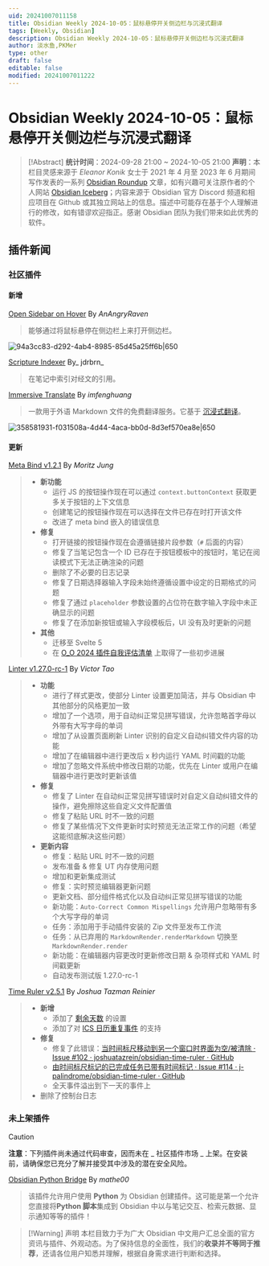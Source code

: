 ```yaml
---
uid: 20241007011158
title: Obsidian Weekly 2024-10-05：鼠标悬停开关侧边栏与沉浸式翻译
tags: [Weekly, Obsidian]
description: Obsidian Weekly 2024-10-05：鼠标悬停开关侧边栏与沉浸式翻译
author: 淡水鱼,PKMer
type: other
draft: false
editable: false
modified: 20241007011222
---
```


# Obsidian Weekly 2024-10-05：鼠标悬停开关侧边栏与沉浸式翻译

> [!Abstract]
> **统计时间**：2024-09-28 21:00 ~ 2024-10-05 21:00
> **声明**：本栏目灵感来源于 _Eleanor Konik_ 女士于 2021 年 4 月至 2023 年 6 月期间写作发表的一系列 [Obsidian Roundup](https://www.eleanorkonik.com/tag/roundup/) 文章，如有兴趣可关注原作者的个人网站 [Obsidian Iceberg](https://www.eleanorkonik.com/)；内容来源于 Obsidian 官方 Discord 频道和相应项目在 Github 或其独立网站上的信息。描述中可能存在基于个人理解进行的修改，如有错谬欢迎指正。感谢 Obsidian 团队为我们带来如此优秀的软件。

## 插件新闻

### 社区插件

#### 新增

[Open Sidebar on Hover](https://obsidian.md/plugins?id=open-sidebar-on-hover) By _AnAngryRaven_

> 能够通过将鼠标悬停在侧边栏上来打开侧边栏。

![94a3cc83-d292-4ab4-8985-85d45a25ff6b|650](https://cdn.pkmer.cn/images/94a3cc83-d292-4ab4-8985-85d45a25ff6b.gif!pkmer)

[Scripture Indexer](https://obsidian.md/plugins?id=scripture-indexer) By_ jdrbrn_

> 在笔记中索引对经文的引用。

[Immersive Translate](https://obsidian.md/plugins?id=immersive-translate) By _imfenghuang_

> 一款用于外语 Markdown 文件的免费翻译服务。它基于 [沉浸式翻译](https://immersivetranslate.com/)。

![358581931-f031508a-4d44-4aca-bb0d-8d3ef570ea8e|650](https://cdn.pkmer.cn/images/358581931-f031508a-4d44-4aca-bb0d-8d3ef570ea8e.gif)

#### 更新

[Meta Bind v1.2.1](https://github.com/mProjectsCode/obsidian-meta-bind-plugin/releases/tag/1.2.1) By _Moritz Jung_

> - **新功能**
> 	- 运行 JS 的按钮操作现在可以通过 `context.buttonContext` 获取更多关于按钮的上下文信息
> 	- 创建笔记的按钮操作现在可以选择在文件已存在时打开该文件
> 	- 改进了 meta bind 嵌入的错误信息
> - **修复**
> 	- 打开链接的按钮操作现在会遵循链接片段参数（`#` 后面的内容）
> 	- 修复了当笔记包含一个 ID 已存在于按钮模板中的按钮时，笔记在阅读模式下无法正确渲染的问题
> 	- 删除了不必要的日志记录
> 	- 修复了日期选择器输入字段未始终遵循设置中设定的日期格式的问题
> 	- 修复了通过 `placeholder` 参数设置的占位符在数字输入字段中未正确显示的问题
> 	- 修复了在添加新按钮或输入字段模板后，UI 没有及时更新的问题
> - **其他**
> 	- 迁移至 Svelte 5
> 	- 在 [O_O 2024 插件自我评估清单](https://docs.obsidian.md/oo24/plugin) 上取得了一些初步进展

[Linter v1.27.0-rc-1](https://github.com/platers/obsidian-linter/releases/tag/1.27.0-rc-1) By _Victor Tao_

> - **功能**
> 	- 进行了样式更改，使部分 Linter 设置更加简洁，并与 Obsidian 中其他部分的风格更加一致
> 	- 增加了一个选项，用于自动纠正常见拼写错误，允许忽略首字母以外带有大写字母的单词
> 	- 增加了从设置页面刷新 Linter 识别的自定义自动纠错文件内容的功能
> 	- 增加了在编辑器中进行更改后 x 秒内运行 YAML 时间戳的功能
> 	- 增加了忽略文件系统中修改日期的功能，优先在 Linter 或用户在编辑器中进行更改时更新该值
> - **修复**
> 	- 修复了 Linter 在自动纠正常见拼写错误时对自定义自动纠错文件的操作，避免擦除这些自定义文件配置值
> 	- 修复了粘贴 URL 时不一致的问题
> 	- 修复了某些情况下文件更新时实时预览无法正常工作的问题（希望这能彻底解决这些问题）
> - **更新内容**
> 	- 修复：粘贴 URL 时不一致的问题
> 	- 发布准备 & 修复 UT 内存使用问题
> 	- 增加和更新集成测试
> 	- 修复：实时预览编辑器更新问题
> 	- 更新文档、部分组件格式化以及自动纠正常见拼写错误的功能
> 	- 新功能：`Auto-Correct Common Mispellings` 允许用户忽略带有多个大写字母的单词
> 	- 任务：添加用于手动插件安装的 Zip 文件至发布工作流
> 	- 任务：从已弃用的 `MarkdownRender.renderMarkdown` 切换至 `MarkdownRender.render`
> 	- 新功能：在编辑器内容更改时更新修改日期 & 杂项样式和 YAML 时间戳更新
> 	- 自动发布测试版 1.27.0-rc-1

[Time Ruler v2.5.1](https://github.com/j-palindrome/obsidian-time-ruler/releases/tag/2.5.1) By _Joshua Tazman Reinier_

> - **新增**
> 	- 添加了 [剩余天数](https://github.com/joshuatazrein/obsidian-time-ruler/issues/112) 的设置
> 	- 添加了对 [ICS 日历重复事件](https://github.com/joshuatazrein/obsidian-time-ruler/issues/50) 的支持
> - **修复**
> 	- 修复了此错误：[当时间标尺移动到另一个窗口时界面为空/被清除 · Issue #102 · joshuatazrein/obsidian-time-ruler · GitHub](https://github.com/joshuatazrein/obsidian-time-ruler/issues/102?notification_referrer_id=NT_kwDOBQ8O87M5ODYzNDc1MzMyOjg0ODcyOTQ3)
> 	- [由时间标尺标记的已完成任务已带有时间标记 · Issue #114 · j-palindrome/obsidian-time-ruler · GitHub](https://github.com/j-palindrome/obsidian-time-ruler/issues/114)
> 	- 全天事件溢出到下一天的事件上
> - 删除了控制台日志

### 未上架插件

> [!Caution]
> **注意**：下列插件尚未通过代码审查，因而未在 _ 社区插件市场 _ 上架。在安装前，请确保您已充分了解并接受其中涉及的潜在安全风险。

[Obsidian Python Bridge](https://github.com/mathe00/obsidian-plugin-python-bridge) By _mathe00_

> 该插件允许用户使用 **Python** 为 Obsidian 创建插件。这可能是第一个允许您直接将**Python 脚本**集成到 Obsidian 中以与笔记交互、检索元数据、显示通知等等的插件！

> [!Warning] 声明
> 本栏目致力于为广大 Obsidian 中文用户汇总全面的官方资讯与插件、外观动态。为了保持信息的全面性，我们的**收录并不等同于推荐**，还请各位用户知悉并理解，根据自身需求进行判断和选择。

